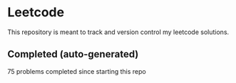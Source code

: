 # Leetcode

This repository is meant to track and version control my leetcode solutions.

## Completed (auto-generated)

75 problems completed since starting this repo
